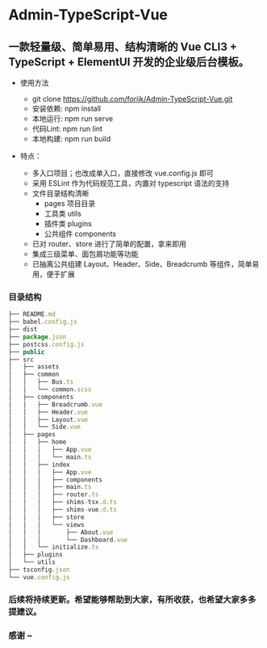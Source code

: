 # Admin-TypeScript-Vue

## 一款轻量级、简单易用、结构清晰的 Vue CLI3 + TypeScript + ElementUI 开发的企业级后台模板。

- 使用方法
  - git clone https://github.com/forijk/Admin-TypeScript-Vue.git
  - 安装依赖: npm install
  - 本地运行: npm run serve
  - 代码Lint: npm run lint
  - 本地构建: npm run build

- 特点：
  - 多入口项目；也改成单入口，直接修改 vue.config.js 即可
  - 采用 ESLint 作为代码规范工具，内置对 typescript 语法的支持
  - 文件目录结构清晰
    - pages 项目目录
    - 工具类 utils
    - 插件类 plugins
    - 公共组件 components
  - 已对 router、store 进行了简单的配置，拿来即用
  - 集成三级菜单、面包屑功能等功能
  - 已抽离公共组建 Layout、Header、Side、Breadcrumb 等组件，简单易用，便于扩展

### 目录结构

```javascript
├── README.md
├── babel.config.js
├── dist
├── package.json
├── postcss.config.js
├── public
├── src
│   ├── assets
│   ├── common
│   │   ├── Bus.ts
│   │   └── common.scss
│   ├── components
│   │   ├── Breadcrumb.vue
│   │   ├── Header.vue
│   │   ├── Layout.vue
│   │   └── Side.vue
│   ├── pages
│   │   ├── home
│   │   │   ├── App.vue
│   │   │   └── main.ts
│   │   ├── index
│   │   │   ├── App.vue
│   │   │   ├── components
│   │   │   ├── main.ts
│   │   │   ├── router.ts
│   │   │   ├── shims-tsx.d.ts
│   │   │   ├── shims-vue.d.ts
│   │   │   ├── store
│   │   │   └── views
│   │   │       ├── About.vue
│   │   │       └── Dashboard.vue
│   │   └── initialize.ts
│   ├── plugins
│   └── utils
├── tsconfig.json
└── vue.config.js
```

### 后续将持续更新。希望能够帮助到大家，有所收获，也希望大家多多提建议。

### 感谢 ~
